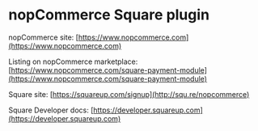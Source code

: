 ﻿nopCommerce Square plugin
===========

nopCommerce site: [https://www.nopcommerce.com](https://www.nopcommerce.com)

Listing on nopCommerce marketplace: [https://www.nopcommerce.com/square-payment-module](https://www.nopcommerce.com/square-payment-module)

Square site: [https://squareup.com/signup](http://squ.re/nopcommerce)

Square Developer docs: [https://developer.squareup.com](https://developer.squareup.com)
